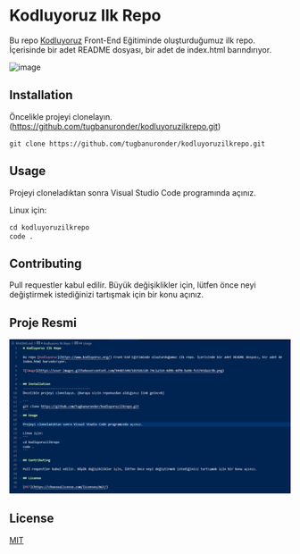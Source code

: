 # Kodluyoruz Ilk Repo

Bu repo [Kodluyoruz](https://www.kodluyoruz.org/) Front-End Eğitiminde oluşturduğumuz ilk repo. İçerisinde bir adet README dosyası, bir adet de index.html barındırıyor.

![image](https://user-images.githubusercontent.com/94485340/181926320-74c1a314-4d9b-4df0-ba98-fe1743da2c9b.png)


## Installation
Öncelikle projeyi clonelayın.(https://github.com/tugbanuronder/kodluyoruzilkrepo.git)

```
git clone https://github.com/tugbanuronder/kodluyoruzilkrepo.git
```
## Usage

Projeyi cloneladıktan sonra Visual Studio Code programında açınız.

Linux için:
```
cd kodluyoruzilkrepo
code .
```

## Contributing

Pull requestler kabul edilir. Büyük değişiklikler için, lütfen önce neyi değiştirmek istediğinizi tartışmak için bir konu açınız.

## Proje Resmi

![image](aaa.png)

## License

[MIT](https://choosealicense.com/licenses/mit/)
